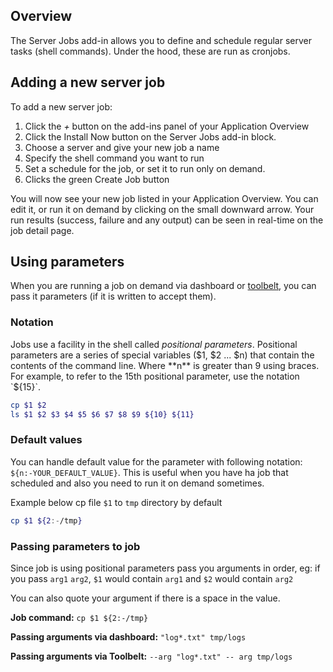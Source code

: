 ## Overview

The Server Jobs add-in allows you to define and schedule regular server tasks (shell commands). Under the hood, these are run as cronjobs.

## Adding a new server job

To add a new server job: 

1. Click the *+* button on the add-ins panel of your Application Overview
2. Click the Install Now button on the Server Jobs add-in block. 
3. Choose a server and give your new job a name
4. Specify the shell command you want to run
5. Set a schedule for the job, or set it to run only on demand. 
6. Clicks the green Create Job button

You will now see your new job listed in your Application Overview.  You can edit it, or run it on demand by clicking on the small downward arrow. Your run results (success, failure and any output) can be seen in real-time on the job detail page.

## Using parameters

When you are running a job on demand via dashboard or [toolbelt](/{{page.collection}}/references/toolbelt.html#job-management), you can pass it parameters (if it is written to accept them).

### Notation

Jobs use a facility in the shell called *positional parameters*. Positional parameters are a series of special variables ($1, $2 ... $n) that contain the contents of the command line. Where **n** is greater than 9 using braces. For example, to refer to the 15th positional parameter, use the notation `${15}`.

```bash
cp $1 $2
ls $1 $2 $3 $4 $5 $6 $7 $8 $9 ${10} ${11}

```

### Default values

You can handle default value for the parameter with following notation: `${n:-YOUR_DEFAULT_VALUE}`. This is useful when you have ha job that scheduled and also you need to run it on demand sometimes.

Example below cp file `$1` to `tmp` directory by default

```bash
cp $1 ${2:-/tmp}
```

### Passing parameters to job

Since job is using positional parameters pass you arguments in order, eg: if you pass `arg1` `arg2`, `$1` would contain `arg1` and `$2` would contain `arg2`

You can also quote your argument if there is a space in the value.

**Job command:** `cp $1 ${2:-/tmp}`

**Passing arguments via dashboard:** `"log*.txt" tmp/logs`

**Passing arguments via Toolbelt:** `--arg "log*.txt" -- arg tmp/logs`